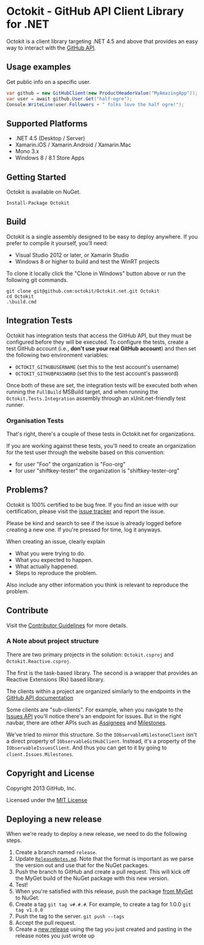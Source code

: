 # Octokit - GitHub API Client Library for .NET

Octokit is a client library targeting .NET 4.5 and above that provides an easy
way to interact with the [GitHub API](http://developer.github.com/v3/).

## Usage examples

Get public info on a specific user.

```c#
var github = new GitHubClient(new ProductHeaderValue("MyAmazingApp"));
var user = await github.User.Get("half-ogre");
Console.WriteLine(user.Followers + " folks love the half ogre!");
```

## Supported Platforms

* .NET 4.5 (Desktop / Server)
* Xamarin.iOS / Xamarin.Android / Xamarin.Mac
* Mono 3.x
* Windows 8 / 8.1 Store Apps

## Getting Started

Octokit is available on NuGet.

```
Install-Package Octokit
```

## Build

Octokit is a single assembly designed to be easy to deploy anywhere. If you prefer
to compile it yourself, you’ll need:

* Visual Studio 2012 or later, or Xamarin Studio
* Windows 8 or higher to build and test the WinRT projects

To clone it locally click the "Clone in Windows" button above or run the 
following git commands.

```
git clone git@github.com:octokit/Octokit.net.git Octokit
cd Octokit
.\build.cmd
```

## Integration Tests

Octokit has integration tests that access the GitHub API, but they must be configured before they will be executed. 
To configure the tests, create a test GitHub account (i.e., **don't use your real GitHub account**) and then set
the following two environment variables:

- `OCTOKIT_GITHUBUSERNAME` (set this to the test account's username)
- `OCTOKIT_GITHUBPASSWORD` (set this to the test account's password)

Once both of these are set, the integration tests will be executed both when running the `FullBuild` MSBuild target,
and when running the `Octokit.Tests.Integration` assembly through an xUnit.net-friendly test runner.

### Organisation Tests

That's right, there's a couple of these tests in Octokit.net for organizations.

If you are working against these tests, you'll need to create an organization for the test user through the website based on this convention:

 - for user "Foo" the organization is "Foo-org"
 - for user "shiftkey-tester" the organization is "shiftkey-tester-org"

## Problems?

Octokit is 100% certified to be bug free. If you find an issue with our 
certification, please visit the [issue tracker](https://github.com/octokit/octokit.net/issues) 
and report the issue. 

Please be kind and search to see if the issue is already logged before creating
a new one. If you're pressed for time, log it anyways.

When creating an issue, clearly explain

* What you were trying to do.
* What you expected to happen.
* What actually happened.
* Steps to reproduce the problem.

Also include any other information you think is relevant to reproduce the 
problem.

## Contribute

Visit the [Contributor Guidelines](https://github.com/octokit/octokit.net/blob/master/CONTRIBUTING.md) 
for more details.

### A Note about project structure

There are two primary projects in the solution: `Octokit.csproj` and `Octokit.Reactive.csproj`.

The first is the task-based library. The second is a wrapper that provides an Reactive Extensions (Rx) based library.

The clients within a project are organized similarly to the endpoints in the [GitHub API documentation](http://developer.github.com/v3/)

Some clients are "sub-clients". For example, when you navigate to the [Issues API](http://developer.github.com/v3/issues/) you'll notice there's an endpoint for issues. But in the right navbar, there are other APIs such as [Assignees](http://developer.github.com/v3/issues/assignees/) and [Milestones](http://developer.github.com/v3/issues/milestones/).

We've tried to mirror this structure. So the `IObservableMilestoneClient` isn't a direct property of `IObservableGitHubClient`. Instead, it's a property of the `IObservableIssuesClient`. And thus you can get to it by going to `client.Issues.Milestones`.

## Copyright and License

Copyright 2013 GitHub, Inc.

Licensed under the [MIT License](https://github.com/octokit/octokit.net/blob/master/LICENSE.txt)

## Deploying a new release

When we're ready to deploy a new release, we need to do the following steps.

1. Create a branch named `release`.
2. Update [`ReleaseNotes.md`](ReleaseNotes.md). Note that the format is important as we parse the version out and use that for the NuGet packages.
3. Push the branch to GitHub and create a pull request. This will kick off the MyGet build of the NuGet package with this new version.
4. Test!
5. When you're satisfied with this release, push the package [from MyGet](https://www.myget.org/feed/Packages/octokit) to NuGet.
6. Create a tag `git tag v#.#.#`. For example, to create a tag for 1.0.0 `git tag v1.0.0`
7. Push the tag to the server. `git push --tags`
7. Accept the pull request.
8. Create a [new release](https://github.com/octokit/octokit.net/releases/new) using the tag you just created and pasting in the release notes you just wrote up
